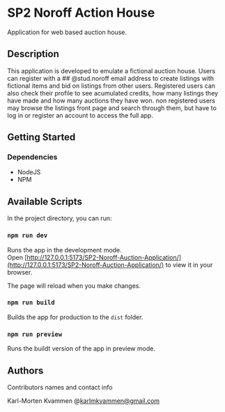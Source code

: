 # SP2 Noroff Action House 


Application for web based auction house.

## Description



This application is developed to emulate a fictional auction house.
Users can register with a ## @stud.noroff email address to create listings with fictional items and bid on listings from other users.
Registered users can also check their profile to see acumulated credits, how many listings they have made and how many auctions they have won.
non registered users may browse the listings front page and search through them, but have to log in or register an account to access the full app.

## Getting Started

### Dependencies

* NodeJS
* NPM


## Available Scripts

In the project directory, you can run:

### `npm run dev`

Runs the app in the development mode.\
Open [http://127.0.0.1:5173/SP2-Noroff-Auction-Application/](http://127.0.0.1:5173/SP2-Noroff-Auction-Application/) to view it in your browser.

The page will reload when you make changes.


### `npm run build`

Builds the app for production to the `dist` folder.


### `npm run preview`

Runs the buildt version of the app in preview mode.


## Authors

Contributors names and contact info

Karl-Morten Kvammen
@karlmkvammen@gmail.com




